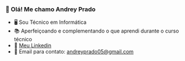 ### 👋 Olá! Me chamo Andrey Prado

- 🖥️ Sou Técnico em Informática 
- 📚 Aperfeiçoando e complementando o que aprendi durante o curso técnico
- 💼 [Meu Linkedin](https://www.linkedin.com/in/andrey-prado-de-oliveira-4a6697227/)
- 📧 Email para contato: andreyprado05@gmail.com
